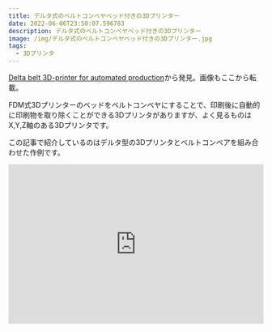 ```yaml
---
title: デルタ式のベルトコンベヤベッド付きの3Dプリンター
date: 2022-06-06T23:50:07.596783
description: デルタ式のベルトコンベヤベッド付きの3Dプリンター
image: /img/デルタ式のベルトコンベヤベッド付きの3Dプリンター.jpg
tags:
  - 3Dプリンタ
---
```

[Delta belt 3D-printer for automated production](https://hackaday.io/project/185394-delta-belt-3d-printer-for-automated-production)から発見。画像もここから転載。

FDM式3Dプリンターのベッドをベルトコンベヤにすることで、印刷後に自動的に印刷物を取り除くことができる3Dプリンタがありますが、よく見るものはX,Y,Z軸のある3Dプリンタです。

この記事で紹介しているのはデルタ型の3Dプリンタとベルトコンベアを組み合わせた作例です。


<iframe width="100%" height="315" src="https://www.youtube.com/embed/8IoehlRmaUs" title="YouTube video player" frameborder="0" allow="accelerometer; autoplay; clipboard-write; encrypted-media; gyroscope; picture-in-picture" allowfullscreen></iframe>


